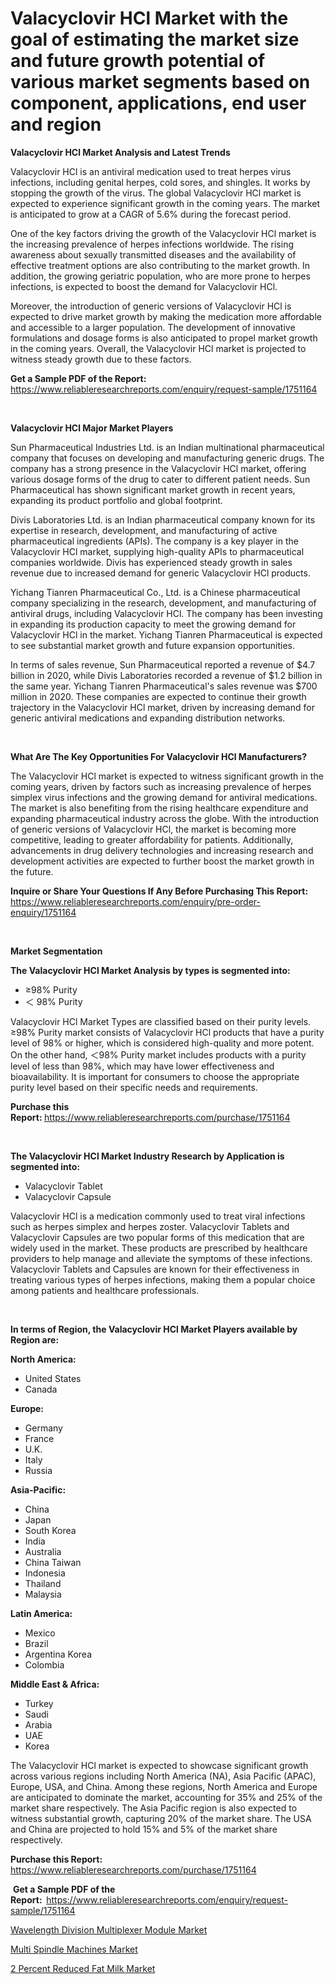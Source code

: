 <p><h1>Valacyclovir HCl Market with the goal of estimating the market size and future growth potential of various market segments based on component, applications, end user and region</h1></p><p><strong>Valacyclovir HCl Market Analysis and Latest Trends</strong></p>
<p><p>Valacyclovir HCl is an antiviral medication used to treat herpes virus infections, including genital herpes, cold sores, and shingles. It works by stopping the growth of the virus. The global Valacyclovir HCl market is expected to experience significant growth in the coming years. The market is anticipated to grow at a CAGR of 5.6% during the forecast period.</p><p>One of the key factors driving the growth of the Valacyclovir HCl market is the increasing prevalence of herpes infections worldwide. The rising awareness about sexually transmitted diseases and the availability of effective treatment options are also contributing to the market growth. In addition, the growing geriatric population, who are more prone to herpes infections, is expected to boost the demand for Valacyclovir HCl.</p><p>Moreover, the introduction of generic versions of Valacyclovir HCl is expected to drive market growth by making the medication more affordable and accessible to a larger population. The development of innovative formulations and dosage forms is also anticipated to propel market growth in the coming years. Overall, the Valacyclovir HCl market is projected to witness steady growth due to these factors.</p></p>
<p><strong>Get a Sample PDF of the Report:&nbsp;</strong> <a href="https://www.reliableresearchreports.com/enquiry/request-sample/1751164">https://www.reliableresearchreports.com/enquiry/request-sample/1751164</a></p>
<p>&nbsp;</p>
<p><strong>Valacyclovir HCl Major Market Players</strong></p>
<p><p>Sun Pharmaceutical Industries Ltd. is an Indian multinational pharmaceutical company that focuses on developing and manufacturing generic drugs. The company has a strong presence in the Valacyclovir HCl market, offering various dosage forms of the drug to cater to different patient needs. Sun Pharmaceutical has shown significant market growth in recent years, expanding its product portfolio and global footprint.</p><p>Divis Laboratories Ltd. is an Indian pharmaceutical company known for its expertise in research, development, and manufacturing of active pharmaceutical ingredients (APIs). The company is a key player in the Valacyclovir HCl market, supplying high-quality APIs to pharmaceutical companies worldwide. Divis has experienced steady growth in sales revenue due to increased demand for generic Valacyclovir HCl products.</p><p>Yichang Tianren Pharmaceutical Co., Ltd. is a Chinese pharmaceutical company specializing in the research, development, and manufacturing of antiviral drugs, including Valacyclovir HCl. The company has been investing in expanding its production capacity to meet the growing demand for Valacyclovir HCl in the market. Yichang Tianren Pharmaceutical is expected to see substantial market growth and future expansion opportunities.</p><p>In terms of sales revenue, Sun Pharmaceutical reported a revenue of $4.7 billion in 2020, while Divis Laboratories recorded a revenue of $1.2 billion in the same year. Yichang Tianren Pharmaceutical's sales revenue was $700 million in 2020. These companies are expected to continue their growth trajectory in the Valacyclovir HCl market, driven by increasing demand for generic antiviral medications and expanding distribution networks.</p></p>
<p>&nbsp;</p>
<p><strong>What Are The Key Opportunities For Valacyclovir HCl Manufacturers?</strong></p>
<p><p>The Valacyclovir HCl market is expected to witness significant growth in the coming years, driven by factors such as increasing prevalence of herpes simplex virus infections and the growing demand for antiviral medications. The market is also benefiting from the rising healthcare expenditure and expanding pharmaceutical industry across the globe. With the introduction of generic versions of Valacyclovir HCl, the market is becoming more competitive, leading to greater affordability for patients. Additionally, advancements in drug delivery technologies and increasing research and development activities are expected to further boost the market growth in the future.</p></p>
<p><strong>Inquire or Share Your Questions If Any Before Purchasing This Report:</strong> <a href="https://www.reliableresearchreports.com/enquiry/pre-order-enquiry/1751164">https://www.reliableresearchreports.com/enquiry/pre-order-enquiry/1751164</a></p>
<p>&nbsp;</p>
<p><strong>Market Segmentation</strong></p>
<p><strong>The Valacyclovir HCl Market Analysis by types is segmented into:</strong></p>
<p><ul><li>≥98% Purity</li><li>＜ 98% Purity</li></ul></p>
<p><p>Valacyclovir HCl Market Types are classified based on their purity levels. ≥98% Purity market consists of Valacyclovir HCl products that have a purity level of 98% or higher, which is considered high-quality and more potent. On the other hand, ＜98% Purity market includes products with a purity level of less than 98%, which may have lower effectiveness and bioavailability. It is important for consumers to choose the appropriate purity level based on their specific needs and requirements.</p></p>
<p><strong>Purchase this Report:&nbsp;</strong><a href="https://www.reliableresearchreports.com/purchase/1751164">https://www.reliableresearchreports.com/purchase/1751164</a></p>
<p>&nbsp;</p>
<p><strong>The Valacyclovir HCl Market Industry Research by Application is segmented into:</strong></p>
<p><ul><li>Valacyclovir Tablet</li><li>Valacyclovir Capsule</li></ul></p>
<p><p>Valacyclovir HCl is a medication commonly used to treat viral infections such as herpes simplex and herpes zoster. Valacyclovir Tablets and Valacyclovir Capsules are two popular forms of this medication that are widely used in the market. These products are prescribed by healthcare providers to help manage and alleviate the symptoms of these infections. Valacyclovir Tablets and Capsules are known for their effectiveness in treating various types of herpes infections, making them a popular choice among patients and healthcare professionals.</p></p>
<p>&nbsp;</p>
<p><strong>In terms of Region, the Valacyclovir HCl Market Players available by Region are:</strong></p>
<p>
    <p> <strong> North America: </strong>
        <ul>
            <li>United States</li>
            <li>Canada</li>
        </ul>
        </p> 
    <p> <strong> Europe: </strong>
        <ul>
            <li>Germany</li>
            <li>France</li>
            <li>U.K.</li>
            <li>Italy</li>
            <li>Russia</li>
        </ul>
        </p> 
    <p> <strong> Asia-Pacific: </strong>
        <ul>
            <li>China</li>
            <li>Japan</li>
            <li>South Korea</li>
            <li>India</li>
            <li>Australia</li>
            <li>China Taiwan</li>
            <li>Indonesia</li>
            <li>Thailand</li>
            <li>Malaysia</li>
        </ul>
        </p> 
    <p> <strong> Latin America: </strong>
        <ul>
            <li>Mexico</li>
            <li>Brazil</li>
            <li>Argentina Korea</li>
            <li>Colombia</li>
        </ul>
        </p> 
    <p> <strong> Middle East & Africa: </strong>
        <ul>
            <li>Turkey</li>
            <li>Saudi</li>
            <li>Arabia</li>
            <li>UAE</li>
            <li>Korea</li>
        </ul>
    </p>
    </p>
<p><p>The Valacyclovir HCl market is expected to showcase significant growth across various regions including North America (NA), Asia Pacific (APAC), Europe, USA, and China. Among these regions, North America and Europe are anticipated to dominate the market, accounting for 35% and 25% of the market share respectively. The Asia Pacific region is also expected to witness substantial growth, capturing 20% of the market share. The USA and China are projected to hold 15% and 5% of the market share respectively.</p></p>
<p><strong>Purchase this Report: </strong><a href="https://www.reliableresearchreports.com/purchase/1751164">https://www.reliableresearchreports.com/purchase/1751164</a></p>
<p>&nbsp;<strong>Get a Sample PDF of the Report:&nbsp;&nbsp;</strong><a href="https://www.reliableresearchreports.com/enquiry/request-sample/1751164">https://www.reliableresearchreports.com/enquiry/request-sample/1751164</a></p>
<p><strong></strong></p>
<p><p><a href="https://view.publitas.com/reportprime-1/wavelength-division-multiplexer-module-market-analysis-examines-its-scope-on-growth-opportunities-and-forecasted-trends-spanning-from-2023-to-2030/">Wavelength Division Multiplexer Module Market</a></p><p><a href="https://view.publitas.com/reportprime-1/multi-spindle-machines-market-size-and-examines-its-market-scope-with-a-primary-focus-on-growth-opportunities-and-forecasted-trends-spanning-from-2023-to-2030/">Multi Spindle Machines Market</a></p><p><a href="https://view.publitas.com/reportprime-1/2-percent-reduced-fat-milk-market-dynamics-2024-2031-also-about-its-market-trends-projections-and-opportunities/">2 Percent Reduced Fat Milk Market</a></p></p>